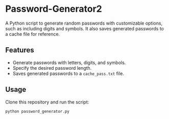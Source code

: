 # Password-Generator2

A Python script to generate random passwords with customizable options, such as including digits and symbols. It also saves generated passwords to a cache file for reference.

## Features
- Generate passwords with letters, digits, and symbols.
- Specify the desired password length.
- Saves generated passwords to a `cache_pass.txt` file.

## Usage
Clone this repository and run the script:
```bash
python password_generator.py
